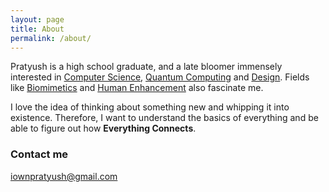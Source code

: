 ```yaml
---
layout: page
title: About
permalink: /about/
---
```



Pratyush is a high school graduate, and a late bloomer immensely interested in [Computer Science](https://en.wikipedia.org/wiki/Computer_science), [Quantum Computing](https://en.wikipedia.org/wiki/Quantum_computing) and [Design](https://en.wikipedia.org/wiki/Design). Fields like [Biomimetics](https://en.wikipedia.org/wiki/Biomimetics) and [Human Enhancement](https://en.wikipedia.org/wiki/Human_enhancement) also fascinate me.

I love the idea of thinking about something new and whipping it into existence. 
Therefore, I want to understand the basics of everything and be able to figure out how **Everything Connects**.

### Contact me

[iownpratyush@gmail.com](mailto:iownpratyush@gmail.com)
